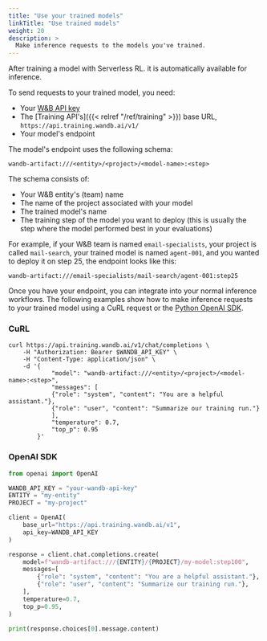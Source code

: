 ```yaml
---
title: "Use your trained models"
linkTitle: "Use trained models"
weight: 20
description: >
  Make inference requests to the models you've trained.
---
```


After training a model with Serverless RL. it is automatically available for inference.

To send requests to your trained model, you need:
* Your [W&B API key](https://wandb.ai/authorize)
* The [Training API's]({{< relref "/ref/training" >}}) base URL, `https://api.training.wandb.ai/v1/`
* Your model's endpoint

The model's endpoint uses the following schema:

```
wandb-artifact:///<entity>/<project>/<model-name>:<step>
```

The schema consists of:

* Your W&B entity's (team) name
* The name of the project associated with your model
* The trained model's name
* The training step of the model you want to deploy (this is usually the step where the model performed best in your evaluations)

For example, if your W&B team is named `email-specialists`, your project is called `mail-search`, your trained model is named `agent-001`, and you wanted to deploy it on step 25, the endpoint looks like this:

```
wandb-artifact:///email-specialists/mail-search/agent-001:step25
```

Once you have your endpoint, you can integrate into your normal inference workflows. The following examples show how to make inference requests to your trained model using a CuRL request or the [Python OpenAI SDK](https://github.com/openai/openai-python).

### CuRL

```shell
curl https://api.training.wandb.ai/v1/chat/completions \
    -H "Authorization: Bearer $WANDB_API_KEY" \
    -H "Content-Type: application/json" \
    -d '{
            "model": "wandb-artifact:///<entity>/<project>/<model-name>:<step>",
            "messages": [
            {"role": "system", "content": "You are a helpful assistant."},
            {"role": "user", "content": "Summarize our training run."}
            ],
            "temperature": 0.7,
            "top_p": 0.95
        }'
```

### OpenAI SDK

```python
from openai import OpenAI

WANDB_API_KEY = "your-wandb-api-key"
ENTITY = "my-entity"
PROJECT = "my-project"

client = OpenAI(
    base_url="https://api.training.wandb.ai/v1",
    api_key=WANDB_API_KEY
)

response = client.chat.completions.create(
    model=f"wandb-artifact:///{ENTITY}/{PROJECT}/my-model:step100",
    messages=[
        {"role": "system", "content": "You are a helpful assistant."},
        {"role": "user", "content": "Summarize our training run."},
    ],
    temperature=0.7,
    top_p=0.95,
)

print(response.choices[0].message.content)
```